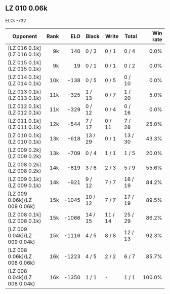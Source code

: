 ## LZ 010 0.06k ##

ELO: -732

Opponent | Rank | ELO | Black | Write | Total | Win rate
---------|-----:|----:|-------|-------|-------|-------:
[LZ 016 0.1k](LZ 016 0.1k) | 9k | 140 | 0 / 3 | 0 / 1 | 0 / 4 | 0.0%
[LZ 015 0.1k](LZ 015 0.1k) | 9k | 19 | 0 / 1 | 0 / 1 | 0 / 2 | 0.0%
[LZ 014 0.1k](LZ 014 0.1k) | 10k | -138 | 0 / 5 | 0 / 5 | 0 / 10 | 0.0%
[LZ 013 0.1k](LZ 013 0.1k) | 11k | -325 | 1 / 13 | 0 / 7 | 1 / 20 | 5.0%
[LZ 012 0.1k](LZ 012 0.1k) | 11k | -329 | 0 / 12 | 0 / 4 | 0 / 16 | 0.0%
[LZ 011 0.1k](LZ 011 0.1k) | 12k | -544 | 7 / 17 | 0 / 11 | 7 / 28 | 25.0%
[LZ 010 0.1k](LZ 010 0.1k) | 13k | -618 | 13 / 29 | 0 / 1 | 13 / 30 | 43.3%
[LZ 009 0.2k](LZ 009 0.2k) | 13k | -709 | 0 / 4 | 1 / 1 | 1 / 5 | 20.0%
[LZ 008 0.2k](LZ 008 0.2k) | 14k | -819 | 3 / 6 | 2 / 3 | 5 / 9 | 55.6%
[LZ 009 0.1k](LZ 009 0.1k) | 14k | -921 | 9 / 12 | 7 / 7 | 16 / 19 | 84.2%
[LZ 009 0.06k](LZ 009 0.06k) | 15k | -1045 | 10 / 12 | 7 / 7 | 17 / 19 | 89.5%
[LZ 008 0.1k](LZ 008 0.1k) | 15k | -1066 | 14 / 15 | 11 / 14 | 25 / 29 | 86.2%
[LZ 009 0.04k](LZ 009 0.04k) | 15k | -1116 | 4 / 5 | 8 / 8 | 12 / 13 | 92.3%
[LZ 008 0.06k](LZ 008 0.06k) | 16k | -1223 | 4 / 5 | 2 / 2 | 6 / 7 | 85.7%
[LZ 008 0.04k](LZ 008 0.04k) | 16k | -1350 | 1 / 1 | - | 1 / 1 | 100.0%
